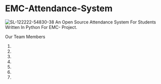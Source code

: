# EMC-Attendance-System
![SL-122222-54830-38](https://github.com/user-attachments/assets/642627cf-6bde-4891-8d0e-ec9e18f9a54c)
An Open Source Attendance System For Students Written In Python For EMC- Project.

Our Team Members
1.  <br>
2.   <br>
3.   <br>
4.    <br> 
5.
6.
7.

